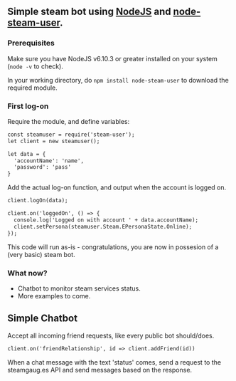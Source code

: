 ## Simple steam bot using [NodeJS](https://nodejs.org) and [node-steam-user](https://github.com/DoctorMcKay/node-steam-user).

### Prerequisites

Make sure you have NodeJS v6.10.3 or greater installed on your system (`node -v` to check).

In your working directory, do `npm install node-steam-user` to download the required module.

### First log-on

Require the module, and define variables:
```markdown
const steamuser = require('steam-user');
let client = new steamuser();

let data = {
  'accountName': 'name',
  'password': 'pass'
}
```
Add the actual log-on function, and output when the account is logged on.
```markdown
client.logOn(data);

client.on('loggedOn', () => {
  console.log('Logged on with account ' + data.accountName);
  client.setPersona(steamuser.Steam.EPersonaState.Online);
});
```
This code will run as-is - congratulations, you are now in possesion of a (very basic) steam bot.

### What now?

- Chatbot to monitor steam services status.
- More examples to come.

## Simple Chatbot

Accept all incoming friend requests, like every public bot should/does.
```markdown
client.on('friendRelationship', id => client.addFriend(id))
```
When a chat message with the text 'status' comes, send a request to the steamgaug.es API and send messages based on the response.
```
